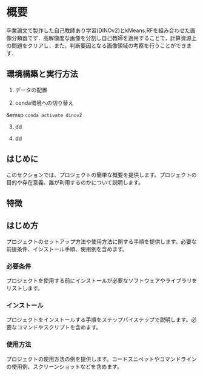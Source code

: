 # 概要


卒業論文で製作した自己教師あり学習(DINOv2)とkMeans,RFを組み合わせた画像分類器です．高解像度な画像を分割し自己教師を適用することで，計算資源上の問題をクリアし，また，判断要因となる画像領域の考察を行うことができます．



## 環境構築と実行方法
1. データの配置

2. conda環境への切り替え

&emsp `conda activate dinov2`

3. dd

4. dd
## はじめに

このセクションでは、プロジェクトの簡単な概要を提供します。プロジェクトの目的や存在意義、誰が利用するのかについて説明します。

## 特徴


## はじめ方

プロジェクトのセットアップ方法や使用方法に関する手順を提供します。必要な前提条件、インストール手順、使用例を含めます。

### 必要条件

プロジェクトを使用する前にインストールが必要なソフトウェアやライブラリをリストします。

### インストール

プロジェクトをインストールする手順をステップバイステップで説明します。必要なコマンドやスクリプトを含めます。

### 使用方法

プロジェクトの使用方法の例を提供します。コードスニペットやコマンドラインの使用例、スクリーンショットなどを含めます。


